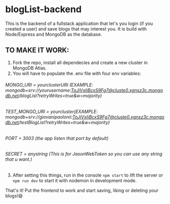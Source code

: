 # blogList-backend
This is the backend of a fullstack application that let's you login (if you created a user) and save blogs that may interest you. 
It is build with Node/Express and MongoDB as the database.

## TO MAKE IT WORK: 
1. Fork the repo, install all dependecies and create a new cluster in MongoDB Atlas. 
2. You will have to populate the .env file with four env variables:
###### MONGO_URI  = yourclusterURI (EXAMPLE: mongodb+srv://yourusername:ToJjVxIiBcxS9Fg7@cluste0.xgnsz3c.mongodb.net/blogList?retryWrites=true&w=majority)
###### TEST_MONGO_URI = yourcluster(EXAMPLE: mongodb+srv://giovanipaolonii:ToJjVxIiBcxS9Fg7@cluste0.xgnsz3c.mongodb.net/testBlogList?retryWrites=true&w=majority)
###### PORT = 3003 (the app listen that port by default)
###### SECRET = anystring (This is for JasonWebToken so you can use any string that u want.)
                                                                  
3. After setting this things, run in the console `npm start` to lift the server or `npm run dev` to start it with nodemon in development mode.

That's it! Put the frontend to work and start saving, liking or deleting your blogs!😄 
                                                              
